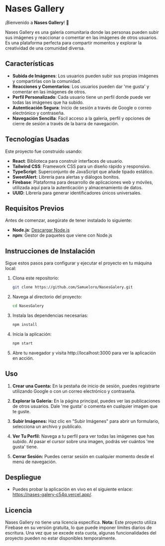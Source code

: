 # Nases Gallery

¡Bienvenido a **Nases Gallery**! 🎉

Nases Gallery es una galería comunitaria donde las personas pueden subir sus imágenes y reaccionar o comentar en las imágenes de otros usuarios. Es una plataforma perfecta para compartir momentos y explorar la creatividad de una comunidad diversa.

## Características

- **Subida de Imágenes**: Los usuarios pueden subir sus propias imágenes y compartirlas con la comunidad.
- **Reacciones y Comentarios**: Los usuarios pueden dar 'me gusta' y comentar en las imágenes de otros.
- **Perfil Personalizado**: Cada usuario tiene un perfil donde puede ver todas las imágenes que ha subido.
- **Autenticación Segura**: Inicio de sesión a través de Google o correo electrónico y contraseña.
- **Navegación Sencilla**: Fácil acceso a la galería, perfil y opciones de cierre de sesión a través de la barra de navegación.

## Tecnologías Usadas

Este proyecto fue construido usando:

- **React**: Biblioteca para construir interfaces de usuario.
- **Tailwind CSS**: Framework CSS para un diseño rápido y responsivo.
- **TypeScript**: Superconjunto de JavaScript que añade tipado estático.
- **SweetAlert**: Librería para alertas y diálogos bonitos.
- **Firebase**: Plataforma para desarrollo de aplicaciones web y móviles, utilizada aquí para la autenticación y almacenamiento de datos.
- **UUID**: Librería para generar identificadores únicos universales.

## Requisitos Previos

Antes de comenzar, asegúrate de tener instalado lo siguiente:

- **Node.js**: [Descargar Node.js](https://nodejs.org/)
- **npm**: Gestor de paquetes que viene con Node.js

## Instrucciones de Instalación

Sigue estos pasos para configurar y ejecutar el proyecto en tu máquina local:

1. Clona este repositorio:
   ```bash
   git clone https://github.com/Samueloro/NasesGalery.git
   ```
2. Navega al directorio del proyecto:
   ```bash
   cd NasesGalery
   ```
3. Instala las dependencias necesarias:
   ```bash
   npm install
   ```
4. Inicia la aplicación:
   ```bash
   npm start
   ```
5. Abre tu navegador y visita http://localhost:3000 para ver la aplicación en acción.

## Uso

1. **Crear una Cuenta:** En la pestaña de inicio de sesión, puedes registrarte utilizando Google o con un correo electrónico y contraseña.

2. **Explorar la Galería:** En la página principal, puedes ver las publicaciones de otros usuarios. Dale 'me gusta' o comenta en cualquier imagen que te guste.

3. **Subir Imágenes:** Haz clic en "Subir Imágenes" para abrir un formulario, selecciona un archivo y publícalo.

4. **Ver Tu Perfil:** Navega a tu perfil para ver todas las imágenes que has subido. Al pasar el cursor sobre una imagen, podrás ver cuántos 'me gusta' tiene.

5. **Cerrar Sesión:** Puedes cerrar sesión en cualquier momento desde el menú de navegación.

## Despliegue

- Puedes probar la aplicación en vivo en el siguiente enlace: https://nases-galery-c54q.vercel.app/.

## Licencia

Nases Gallery no tiene una licencia específica.
**Nota:** Este proyecto utiliza Firebase en su versión gratuita, lo que puede imponer límites diarios de escritura. Una vez que se excede esta cuota, algunas funcionalidades del proyecto pueden no estar disponibles temporalmente.
